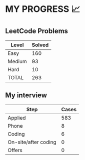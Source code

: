 # MY PROGRESS 📈

## LeetCode Problems

| Level  | Solved |
|--------|--------|
| Easy   |    160 |
| Medium |     93 |
| Hard   |     10 |
| TOTAL  |    263 |

## My interview

| Step                 | Cases |
|----------------------|-------|
| Applied              |   583 |
| Phone                |     8 |
| Coding               |     6 |
| On-site/after coding |     0 |
| Offers               |     0 |